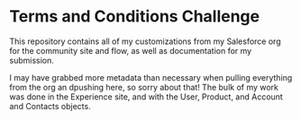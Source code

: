 # Terms and Conditions Challenge

This repository contains all of my customizations from my Salesforce org for the community site and flow, as well as documentation for my submission.

I may have grabbed more metadata than necessary when pulling everything from the org an dpushing here, so sorry about that! The bulk of my work was done in the Experience site, and with the User, Product, and Account and Contacts objects.
